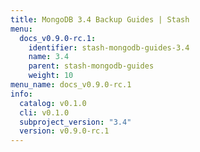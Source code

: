 ```yaml
---
title: MongoDB 3.4 Backup Guides | Stash
menu:
  docs_v0.9.0-rc.1:
    identifier: stash-mongodb-guides-3.4
    name: 3.4
    parent: stash-mongodb-guides
    weight: 10
menu_name: docs_v0.9.0-rc.1
info:
  catalog: v0.1.0
  cli: v0.1.0
  subproject_version: "3.4"
  version: v0.9.0-rc.1
---
```


